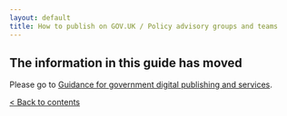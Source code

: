 ```yaml
---
layout: default
title: How to publish on GOV.UK / Policy advisory groups and teams
---
```


## The information in this guide has moved

Please go to [Guidance for government digital publishing and services](https://www.gov.uk/government-digital-guidance/content-publishing).


[< Back to contents](http://alphagov.github.io/inside-government-admin-guide)
